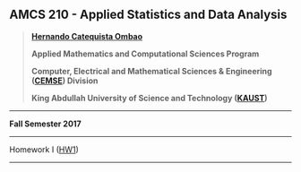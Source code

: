 ## AMCS 210 - Applied Statistics and Data Analysis

> **[Hernando Catequista Ombao](https://www.kaust.edu.sa/en/study/faculty/hernando-ombao)**
>
> **Applied Mathematics and Computational Sciences Program**
>
> **Computer, Electrical and Mathematical Sciences \& Engineering ([CEMSE](https://cemse.kaust.edu.sa/Pages/Home.aspx)) Division**
>
> **King Abdullah University of Science and Technology ([KAUST](https://www.kaust.edu.sa/en))**
  
***
  
**Fall Semester 2017**
  
***

Homework I ([HW1](https://mynameislaure.github.io/amcs210/hw1.pdf))

***
